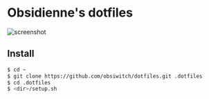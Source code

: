 # Obsidienne's dotfiles

![screenshot](https://i.imgur.com/L5Y0tu6.png)

## Install

```sh
$ cd ~
$ git clone https://github.com/obsiwitch/dotfiles.git .dotfiles
$ cd .dotfiles
$ <dir>/setup.sh
```
